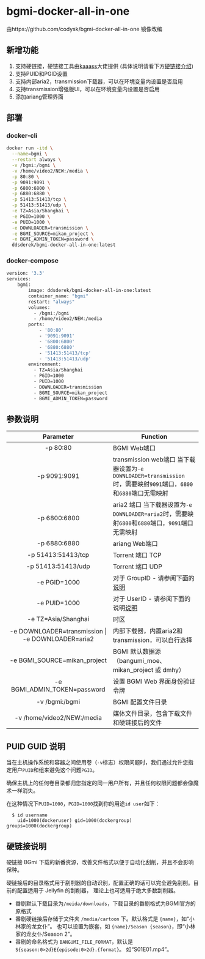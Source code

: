 # bgmi-docker-all-in-one
由https://github.com/codysk/bgmi-docker-all-in-one 镜像改编

## 新增功能
1. 支持硬链接，硬链接工具由[kaaass](https://github.com/kaaass/bgmi_hardlink_helper)大佬提供 (具体说明请看下方[硬链接介绍](https://github.com/DDS-Derek/bgmi-docker-all-in-one#%E7%A1%AC%E9%93%BE%E6%8E%A5%E8%AF%B4%E6%98%8E))
2. 支持PUID和PGID设置
3. 支持内部aria2，transmission下载器，可以在环境变量内设置是否启用
4. 支持transmission增强版UI，可以在环境变量内设置是否启用
4. 添加ariang管理界面

## 部署
### docker-cli

```bash
docker run -itd \
  --name=bgmi \
  --restart always \
  -v /bgmi:/bgmi \
  -v /home/video2/NEW:/media \
  -p 80:80 \
  -p 9091:9091 \
  -p 6800:6800 \
  -p 6880:6880 \
  -p 51413:51413/tcp \
  -p 51413:51413/udp \
  -e TZ=Asia/Shanghai \
  -e PGID=1000 \
  -e PUID=1000 \
  -e DOWNLOADER=transmission \
  -e BGMI_SOURCE=mikan_project \
  -e BGMI_ADMIN_TOKEN=password \
  ddsderek/bgmi-docker-all-in-one:latest
```
### docker-compose

```bash
version: '3.3'
services:
    bgmi:
        image: ddsderek/bgmi-docker-all-in-one:latest
        container_name: "bgmi"
        restart: "always"
        volumes:
          - /bgmi:/bgmi
          - /home/video2/NEW:/media
        ports:
            - '80:80'
            - '9091:9091'
            - '6800:6800'
            - '6880:6880'
            - '51413:51413/tcp'
            - '51413:51413/udp'
        environment:
          - TZ=Asia/Shanghai
          - PGID=1000
          - PUID=1000
          - DOWNLOADER=transmission
          - BGMI_SOURCE=mikan_project
          - BGMI_ADMIN_TOKEN=password
```

## 参数说明

|                     Parameter                     | Function                                                     |
| :-----------------------------------------------: | ------------------------------------------------------------ |
|                     -p 80:80                      | BGMI Web端口                                                 |
|                   -p 9091:9091                    | transmission web端口 当下载器设置为```-e DOWNLOADER=transmission```时，需要映射```9091```端口，```6800```和```6880```端口无需映射 |
|                   -p 6800:6800                    | aria2 端口 当下载器设置为```-e DOWNLOADER=aria2```时，需要映射```6800```和```6880```端口，```9091```端口无需映射 |
|                   -p 6880:6880                    | ariang Web端口                                               |
|                -p 51413:51413/tcp                 | Torrent 端口 TCP                                             |
|                -p 51413:51413/udp                 | Torrent 端口 UDP                                             |
|                   -e PGID=1000                    | 对于 GroupID - 请参阅下面的[说明](https://github.com/DDS-Derek/bgmi-docker-all-in-one#puid-guid-%E8%AF%B4%E6%98%8E) |
|                   -e PUID=1000                    | 对于 UserID - 请参阅下面的说明[说明](https://github.com/DDS-Derek/bgmi-docker-all-in-one#puid-guid-%E8%AF%B4%E6%98%8E) |
|                -e TZ=Asia/Shanghai                | 时区                                                         |
| -e DOWNLOADER=transmission \| -e DOWNLOADER=aria2 | 内部下载器，内置aria2和transmission，可以自行选择            |
|           -e BGMI_SOURCE=mikan_project            | BGMI 默认数据源（bangumi_moe、mikan_project 或 dmhy）        |
|           -e BGMI_ADMIN_TOKEN=password            | 设置 BGMI Web 界面身份验证令牌                               |
|                  -v /bgmi:/bgmi                   | BGMI 配置文件目录                                            |
|            -v /home/video2/NEW:/media             | 媒体文件目录，包含下载文件和硬链接后的文件                   |

## PUID GUID 说明

当在主机操作系统和容器之间使用卷（`-v`标志）权限问题时，我们通过允许您指定用户`PUID`和组来避免这个问题`PGID`。

确保主机上的任何卷目录都归您指定的同一用户所有，并且任何权限问题都会像魔术一样消失。

在这种情况下`PUID=1000`，`PGID=1000`找到你的用途`id user`如下：

```
  $ id username
    uid=1000(dockeruser) gid=1000(dockergroup) groups=1000(dockergroup)
```

## 硬链接说明

硬链接 BGmi 下载的新番资源，改善文件格式以便于自动化刮削，并且不会影响保种。

硬链接后的目录格式用于刮削器的自动识别，配置正确的话可以完全避免刮削。目前的配置适用于 Jellyfin 的刮削器，
理论上也可适用于绝大多数刮削器。

- 番剧默认下载目录为```/meida/downloads```，下载目录的番剧格式为BGMI官方的原格式
- 番剧硬链接后存储于文件夹 `/media/cartoon` 下。默认格式是 `{name}`，如“小林家的龙女仆”。
  也可以设置为嵌套，如 `{name}/Season {season}`，即“小林家的龙女仆/Season 2”。
- 番剧的命名格式为 `BANGUMI_FILE_FORMAT`，默认是 `S{season:0>2d}E{episode:0>2d}.{format}`。
  如“S01E01.mp4”。

